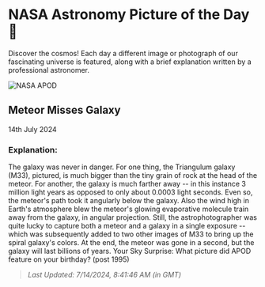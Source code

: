 
  # NASA Astronomy Picture of the Day 🌌

  Discover the cosmos! Each day a different image or photograph of our fascinating universe is featured, along with a brief explanation written by a professional astronomer.

![NASA APOD](https://apod.nasa.gov/apod/image/2407/M33Meteor_Chokshi_2000.jpg)

## Meteor Misses Galaxy

14th July 2024

### Explanation: 

The galaxy was never in danger. For one thing, the Triangulum galaxy (M33), pictured, is much bigger than the tiny grain of rock at the head of the meteor. For another, the galaxy is much farther away -- in this instance 3 million light years as opposed to only about 0.0003 light seconds.  Even so, the meteor's path took it angularly below the galaxy. Also the wind high in Earth's atmosphere blew the meteor's glowing evaporative molecule train away from the galaxy, in angular projection.  Still, the astrophotographer was quite lucky to capture both a meteor and a galaxy in a single exposure -- which was subsequently added to two other images of M33 to bring up the spiral galaxy's colors.  At the end, the meteor was gone in a second, but the galaxy will last billions of years.   Your Sky Surprise: What picture did APOD feature on your birthday? (post 1995)

> _Last Updated: 7/14/2024, 8:41:46 AM (in GMT)_
